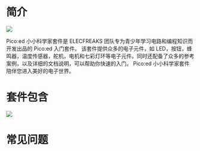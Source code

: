 ﻿---
sidebar_position: 1
sidebar_label: Pico:ed 小小科学家套件介绍
---

# 简介

![](https://wiki-media-ef.oss-cn-hongkong.aliyuncs.com/docs/pico/picoed/circuit-design/picoed-starter-kit/images/pico-ed-starter-kit-01.png)

Pico:ed 小小科学家套件是 ELECFREAKS 团队专为青少年学习电路和编程知识而开发出品的 Pico:ed 入门套件。
该套件提供众多的电子元件，如 LED，按钮，蜂鸣器，温度传感器，舵机，电机和七彩灯环等电子元件。同时还配备了众多的参考案例，以及详细的文档说明，可以帮助你快速的入门。 Pico:ed 小小科学家套件陪伴您进入美好的电子世界。

# 套件包含
![](https://wiki-media-ef.oss-cn-hongkong.aliyuncs.com/docs/pico/picoed/circuit-design/picoed-starter-kit/images/pico-ed-starter-kit-02.png)

# 常见问题
